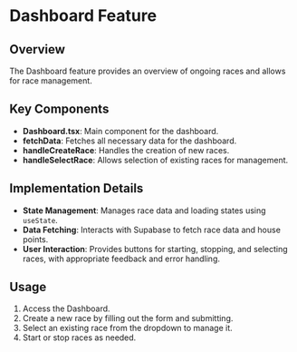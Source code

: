 # Dashboard Feature

## Overview
The Dashboard feature provides an overview of ongoing races and allows for race management.

## Key Components
- **Dashboard.tsx**: Main component for the dashboard.
- **fetchData**: Fetches all necessary data for the dashboard.
- **handleCreateRace**: Handles the creation of new races.
- **handleSelectRace**: Allows selection of existing races for management.

## Implementation Details
- **State Management**: Manages race data and loading states using `useState`.
- **Data Fetching**: Interacts with Supabase to fetch race data and house points.
- **User Interaction**: Provides buttons for starting, stopping, and selecting races, with appropriate feedback and error handling.

## Usage
1. Access the Dashboard.
2. Create a new race by filling out the form and submitting.
3. Select an existing race from the dropdown to manage it.
4. Start or stop races as needed.
